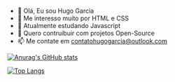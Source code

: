 - 👋 Olá, Eu sou Hugo Garcia
- 👀 Me interesso muito por HTML e CSS
- 🌱 Atualmente estudando Javascript
- 💞️ Quero contruibuir com projetos Open-Source
- 📫 Me contate em contatohugogarcia@outlook.com

[![Anurag's GitHub stats](https://github-readme-stats.vercel.app/api?username=hugogacia360)](https://github.com/anuraghazra/github-readme-stats)

[![Top Langs](https://github-readme-stats.vercel.app/api/top-langs/?username=hugogacia360)](https://github.com/anuraghazra/github-readme-stats)

